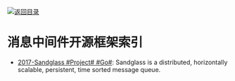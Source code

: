 [![返回目录](https://parg.co/UGo)](https://github.com/wxyyxc1992/Awesome-Reference) 
# 消息中间件开源框架索引

- [2017-Sandglass #Project# #Go#](https://github.com/celrenheit/sandglass): Sandglass is a distributed, horizontally scalable, persistent, time sorted message queue.
